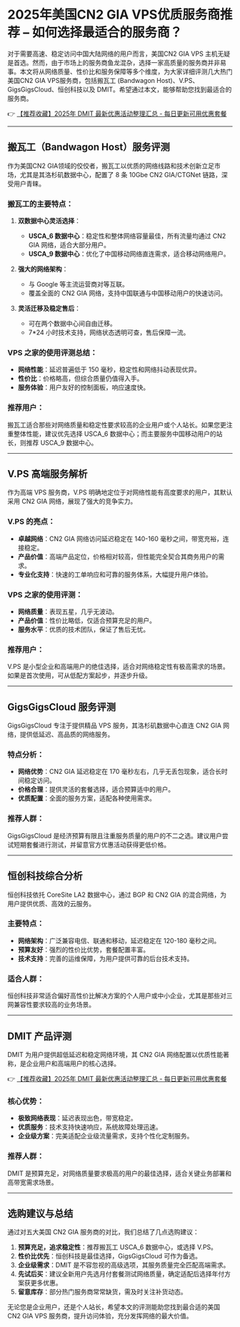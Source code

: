 # 2025年美国CN2 GIA VPS优质服务商推荐 – 如何选择最适合的服务商？

对于需要高速、稳定访问中国大陆网络的用户而言，美国CN2 GIA VPS 主机无疑是首选。然而，由于市场上的服务商鱼龙混杂，选择一家高质量的服务商并非易事。本文将从网络质量、性价比和服务保障等多个维度，为大家详细评测几大热门美国CN2 GIA VPS服务商，包括搬瓦工 (Bandwagon Host)、V.PS、GigsGigsCloud、恒创科技以及 DMIT。希望通过本文，能够帮助您找到最适合的服务商。

👉 [【推荐收藏】2025年 DMIT 最新优惠活动整理汇总 - 每日更新可用优惠套餐](https://bit.ly/dmit_coupon)

---

## 搬瓦工（Bandwagon Host）服务评测

作为美国CN2 GIA领域的佼佼者，搬瓦工以优质的网络线路和技术创新立足市场，尤其是其洛杉矶数据中心，配置了 8 条 10Gbe CN2 GIA/CTGNet 链路，深受用户青睐。

### **搬瓦工的主要特点：**

1. **双数据中心灵活选择**：
   - **USCA_6 数据中心**：稳定性和整体网络容量最佳，所有流量均通过 CN2 GIA 网络，适合大部分用户。
   - **USCA_9 数据中心**：优化了中国移动网络直连需求，适合移动网络用户。

2. **强大的网络架构**：
   - 与 Google 等主流运营商对等互联。
   - 覆盖全面的 CN2 GIA 网络，支持中国联通与中国移动用户的快速访问。

3. **灵活迁移及稳定售后**：
   - 可在两个数据中心间自由迁移。
   - 7*24 小时技术支持，网络状态透明可查，售后保障一流。

### **VPS 之家的使用评测总结：**
- **网络性能**：延迟普遍低于 150 毫秒，稳定性和网络抖动表现优异。
- **性价比**：价格略高，但综合质量仍值得入手。
- **服务体验**：用户友好的控制面板，响应速度快。

### **推荐用户：**
搬瓦工适合那些对网络质量和稳定性要求较高的企业用户或个人站长。如果您更注重整体性能，建议优先选择 USCA_6 数据中心；而主要服务中国移动用户的站长，则推荐 USCA_9 数据中心。

---

## V.PS 高端服务解析

作为高端 VPS 服务商，V.PS 明确地定位于对网络性能有高度要求的用户，其默认采用 CN2 GIA 网络，展现了强大的竞争实力。

### **V.PS 的亮点：**
- **卓越网络**：CN2 GIA 网络访问延迟稳定在 140-160 毫秒之间，带宽充裕，连接稳定。
- **产品价值**：高端产品定位，价格相对较高，但性能完全契合其商务用户的需求。
- **专业化支持**：快速的工单响应和可靠的服务体系，大幅提升用户体验。

### **VPS 之家的使用评测：**
- **网络质量**：表现五星，几乎无波动。
- **产品价值**：性价比略低，仅适合预算充足的用户。
- **服务水平**：优质的技术团队，保证了售后无忧。

### **推荐用户：**
V.PS 是小型企业和高端用户的绝佳选择，适合对网络稳定性有极高需求的场景。如果是首次使用，可从低配方案起步，并逐步升级。

---

## GigsGigsCloud 服务评测

GigsGigsCloud 专注于提供精品 VPS 服务，其洛杉矶数据中心直连 CN2 GIA 网络，提供低延迟、高品质的网络服务。

### **特点分析：**
- **网络优势**：CN2 GIA 延迟稳定在 170 毫秒左右，几乎无丢包现象，适合长时间稳定访问。
- **价格合理**：提供灵活的套餐选择，适合预算适中的用户。
- **优质配置**：全面的服务方案，适配各种使用需求。

### **推荐人群：**
GigsGigsCloud 是经济预算有限且注重服务质量的用户的不二之选。建议用户尝试短期套餐进行测试，并留意官方优惠活动获得更低价格。

---

## 恒创科技综合分析

恒创科技依托 CoreSite LA2 数据中心，通过 BGP 和 CN2 GIA 的混合网络，为用户提供优质、高效的云服务。

### **主要特点：**
- **网络架构**：广泛兼容电信、联通和移动，延迟稳定在 120-180 毫秒之间。
- **预算友好**：强烈的性价比优势，套餐配置丰富。
- **技术支持**：完善的运维保障，为用户提供可靠的后台技术支持。

### **适合人群：**
恒创科技非常适合偏好高性价比解决方案的个人用户或中小企业，尤其是那些对三网兼容性要求较高的业务场景。

---

## DMIT 产品评测

DMIT 为用户提供超低延迟和稳定网络环境，其 CN2 GIA 网络配置以优质性能著称，是企业用户和高端用户的核心选择。

👉 [【推荐收藏】2025年 DMIT 最新优惠活动整理汇总 - 每日更新可用优惠套餐](https://bit.ly/dmit_coupon)

### **核心优势：**
- **极致网络表现**：延迟表现出色，带宽稳定。
- **优质服务**：技术支持快速响应，系统故障处理迅速。
- **企业级方案**：完美适配企业级流量需求，支持个性化定制服务。

### **推荐人群：**
DMIT 是预算充足，对网络质量要求极高的用户的最佳选择，适合关键业务部署和高带宽需求场景。

---

## 选购建议与总结

通过对五大美国 CN2 GIA 服务商的对比，我们总结了几点选购建议：
1. **预算充足，追求稳定性**：推荐搬瓦工 USCA_6 数据中心，或选择 V.PS。
2. **性价比优先**：恒创科技是最佳选择，GigsGigsCloud 可作为备选。
3. **企业级需求**：DMIT 是不容忽视的高级选项，其服务质量完全匹配高端需求。
4. **先试后买**：建议全新用户先选月付套餐测试网络质量，确定适配后选择年付方案获更多优惠。
5. **留意库存**：部分热门服务商常常缺货，需及时关注补货动态。

无论您是企业用户，还是个人站长，希望本文的评测能助您找到最合适的美国 CN2 GIA VPS 服务商，提升访问体验，充分发挥网络的最大价值。